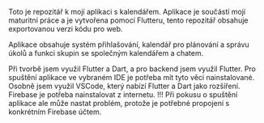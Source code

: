 Toto je repozitář k mojí aplikaci s kalendářem. Aplikace je součástí mojí maturitní práce a je vytvořena pomocí Flutteru, tento repozitář obsahuje exportovanou verzi kódu pro web.

Aplikace obsahuje systém přihlašování, kalendář pro plánování a správu úkolů a funkci skupin se společným kalendářem a chatem.

Při tvorbě jsem využil Flutter a Dart, a pro backend jsem využil Flutter. Pro spuštění aplikace ve vybraném IDE je potřeba mít tyto věci nainstalované. 
Osobně jsem využil VSCode, který nabízí Flutter a Dart jako rozšíření. Firebase je potřeba nainstalovat z internetu. 
!!! Při pokusu o spuštění aplikace ale může nastat problém, protože je potřebné propojení s konkrétním Firebase účtem.
